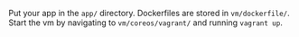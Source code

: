 Put your app in the `app/` directory. Dockerfiles are stored in `vm/dockerfile/`. 
Start the vm by navigating to `vm/coreos/vagrant/` and running `vagrant up`.
